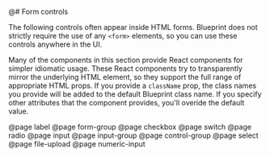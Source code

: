 @# Form controls

The following controls often appear inside HTML forms. Blueprint does not strictly require the use
of any `<form>` elements, so you can use these controls anywhere in the UI.

Many of the components in this section provide React components for simpler idiomatic usage. These
React components try to transparently mirror the underlying HTML element, so they support the full
range of appropriate HTML props. If you provide a `className` prop, the class names you provide will
be added to the default Blueprint class name. If you specify other attributes that the component
provides, you'll overide the default value.

@page label
@page form-group
@page checkbox
@page switch
@page radio
@page input
@page input-group
@page control-group
@page select
@page file-upload
@page numeric-input

